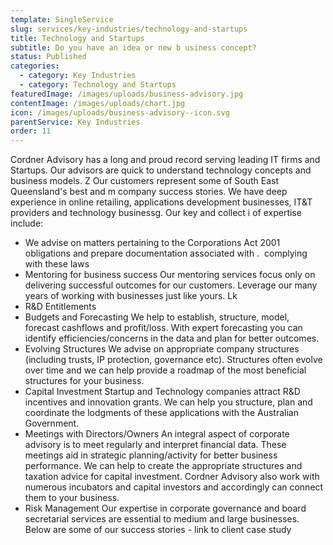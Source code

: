 ```yaml
---
template: SingleService
slug: services/key-industries/technology-and-startups
title: Technology and Startups
subtitle: Do you have an idea or new b usiness concept?
status: Published
categories:
  - category: Key Industries
  - category: Technology and Startups
featuredImage: /images/uploads/business-advisory.jpg
contentImage: /images/uploads/chart.jpg
icon: /images/uploads/business-advisory--icon.svg
parentService: Key Industries
order: 11
---
```


Cordner Advisory has a long and proud record serving leading IT firms and Startups.
Our advisors are quick to understand technology concepts and business models. Z Our customers represent some of South East Queensland's best and m company success stories. We have deep experience in online retailing, applications development businesses, IT&T providers and technology businessg.
Our key and collect ​i​ of expertise include:

- We advise on matters pertaining to the Corporations Act 2001 obligations and prepare​ documentation associated with . ​ ​complying with these laws
- Mentoring for business success Our mentoring services focus only on
  delivering successful outcomes for our customers. Leverage our many years of working with businesses just like yours. Lk
- R&D Entitlements
- Budgets and Forecasting
  We help to establish, structure, model,
  forecast cashflows and profit/loss. With expert forecasting you can identify efficiencies/concerns in the data and plan for better outcomes.
- Evolving Structures
  We advise on appropriate company
  structures (including trusts, IP protection, governance etc). Structures often evolve over time and we can help provide a roadmap of the most beneficial structures for your business.
- Capital Investment
  Startup and Technology companies attract R&D incentives and innovation grants. We can help you structure, plan and coordinate the lodgments of these applications with the Australian Government.
- Meetings with Directors/Owners An integral aspect of corporate
  advisory is to meet regularly and interpret financial data. These meetings aid in strategic planning/activity for better business performance.
  We can help to create the appropriate structures and taxation advice for capital investment. Cordner Advisory also work with numerous incubators and capital investors and accordingly can connect them to your business.
- Risk Management
  Our expertise in corporate governance
  and board secretarial services are essential to medium and large businesses.
  Below are some of our success stories - link to client case study
